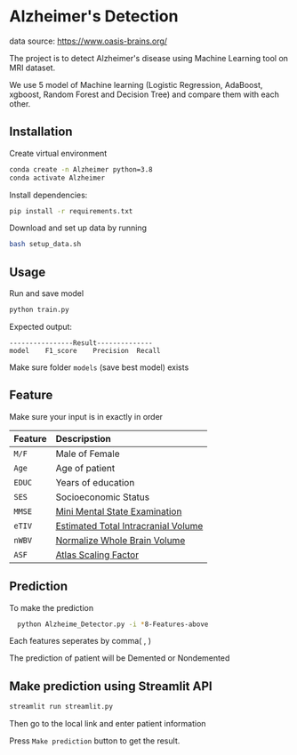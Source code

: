 # Alzheimer's Detection 
data source: https://www.oasis-brains.org/

The project is to detect Alzheimer's disease using Machine Learning tool on MRI dataset.

We use 5 model of Machine learning (Logistic Regression, AdaBoost, xgboost, Random Forest and Decision Tree) and compare them with each other.

## Installation

Create virtual environment

```bash
conda create -n Alzheimer python=3.8
conda activate Alzheimer
```
Install dependencies:

```bash
pip install -r requirements.txt
```

Download and set up data by running

```bash
bash setup_data.sh
```   

## Usage
Run and save model
```python
python train.py
```
Expected output:

```
----------------Result--------------
model    F1_score    Precision  Recall

``` 
Make sure folder ```models``` (save best model) exists


## Feature
Make sure your input is in exactly in order

| Feature |   Descripstion     
| :-------- | :-----------------|
| `M/F` | Male of Female
| `Age` | Age of patient 
| `EDUC` | Years of education 
| `SES` | Socioeconomic Status
| `MMSE` | [Mini Mental State Examination](http://www.dementiatoday.com/wp-content/uploads/2012/06/MiniMentalStateExamination.pdf) 
| `eTIV	` | [Estimated Total Intracranial Volume](https://link.springer.com/article/10.1007/s12021-015-9266-5)
| `nWBV` | [Normalize Whole Brain Volume](https://pubmed.ncbi.nlm.nih.gov/11547042/) 
| `ASF` | [Atlas Scaling Factor](https://www.sciencedirect.com/science/article/abs/pii/S1053811904003271) 


## Prediction

To make the prediction

```bash
  python Alzheime_Detector.py -i *8-Features-above
```
Each features seperates by comma( , )
  

The prediction of patient will be Demented or Nondemented


## Make prediction using Streamlit API

```bash
streamlit run streamlit.py
```  
Then go to the local link and enter patient information

Press `Make prediction` button to get the result.